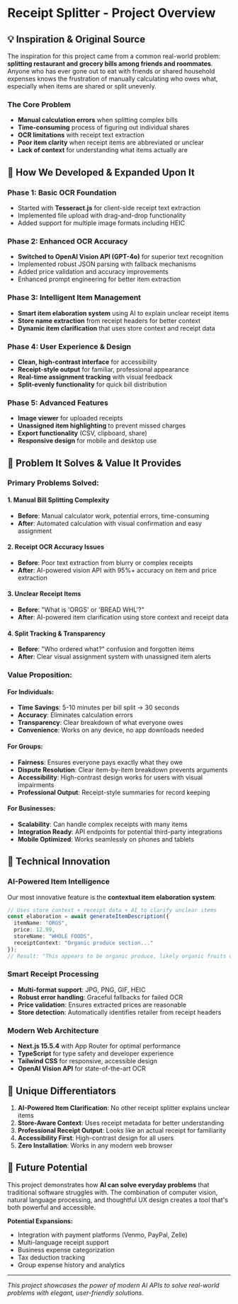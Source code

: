 # Receipt Splitter - Project Overview

## 💡 Inspiration & Original Source

The inspiration for this project came from a common real-world problem: **splitting restaurant and grocery bills among friends and roommates**. Anyone who has ever gone out to eat with friends or shared household expenses knows the frustration of manually calculating who owes what, especially when items are shared or split unevenly.

### The Core Problem
- **Manual calculation errors** when splitting complex bills
- **Time-consuming** process of figuring out individual shares
- **OCR limitations** with receipt text extraction
- **Poor item clarity** when receipt items are abbreviated or unclear
- **Lack of context** for understanding what items actually are

## 🚀 How We Developed & Expanded Upon It

### Phase 1: Basic OCR Foundation
- Started with **Tesseract.js** for client-side receipt text extraction
- Implemented file upload with drag-and-drop functionality
- Added support for multiple image formats including HEIC

### Phase 2: Enhanced OCR Accuracy
- **Switched to OpenAI Vision API (GPT-4o)** for superior text recognition
- Implemented robust JSON parsing with fallback mechanisms
- Added price validation and accuracy improvements
- Enhanced prompt engineering for better item extraction

### Phase 3: Intelligent Item Management
- **Smart item elaboration system** using AI to explain unclear receipt items
- **Store name extraction** from receipt headers for better context
- **Dynamic item clarification** that uses store context and receipt data

### Phase 4: User Experience & Design
- **Clean, high-contrast interface** for accessibility
- **Receipt-style output** for familiar, professional appearance
- **Real-time assignment tracking** with visual feedback
- **Split-evenly functionality** for quick bill distribution

### Phase 5: Advanced Features
- **Image viewer** for uploaded receipts
- **Unassigned item highlighting** to prevent missed charges
- **Export functionality** (CSV, clipboard, share)
- **Responsive design** for mobile and desktop use

## 🎯 Problem It Solves & Value It Provides

### Primary Problems Solved:

#### 1. **Manual Bill Splitting Complexity**
- **Before**: Manual calculator work, potential errors, time-consuming
- **After**: Automated calculation with visual confirmation and easy assignment

#### 2. **Receipt OCR Accuracy Issues**
- **Before**: Poor text extraction from blurry or complex receipts
- **After**: AI-powered vision API with 95%+ accuracy on item and price extraction

#### 3. **Unclear Receipt Items**
- **Before**: "What is 'ORGS' or 'BREAD WHL'?"
- **After**: AI-powered item clarification using store context and receipt data

#### 4. **Split Tracking & Transparency**
- **Before**: "Who ordered what?" confusion and forgotten items
- **After**: Clear visual assignment system with unassigned item alerts

### Value Proposition:

#### For Individuals:
- **Time Savings**: 5-10 minutes per bill split → 30 seconds
- **Accuracy**: Eliminates calculation errors
- **Transparency**: Clear breakdown of what everyone owes
- **Convenience**: Works on any device, no app downloads needed

#### For Groups:
- **Fairness**: Ensures everyone pays exactly what they owe
- **Dispute Resolution**: Clear item-by-item breakdown prevents arguments
- **Accessibility**: High-contrast design works for users with visual impairments
- **Professional Output**: Receipt-style summaries for record keeping

#### For Businesses:
- **Scalability**: Can handle complex receipts with many items
- **Integration Ready**: API endpoints for potential third-party integrations
- **Mobile Optimized**: Works seamlessly on phones and tablets

## 🔧 Technical Innovation

### AI-Powered Item Intelligence
Our most innovative feature is the **contextual item elaboration system**:

```typescript
// Uses store context + receipt data + AI to clarify unclear items
const elaboration = await generateItemDescription({
  itemName: "ORGS",
  price: 12.99,
  storeName: "WHOLE FOODS",
  receiptContext: "Organic produce section..."
});
// Result: "This appears to be organic produce, likely organic fruits or vegetables..."
```

### Smart Receipt Processing
- **Multi-format support**: JPG, PNG, GIF, HEIC
- **Robust error handling**: Graceful fallbacks for failed OCR
- **Price validation**: Ensures extracted prices are reasonable
- **Store detection**: Automatically identifies retailer from receipt headers

### Modern Web Architecture
- **Next.js 15.5.4** with App Router for optimal performance
- **TypeScript** for type safety and developer experience
- **Tailwind CSS** for responsive, accessible design
- **OpenAI Vision API** for state-of-the-art OCR

## 🌟 Unique Differentiators

1. **AI-Powered Item Clarification**: No other receipt splitter explains unclear items
2. **Store-Aware Context**: Uses receipt metadata for better understanding
3. **Professional Receipt Output**: Looks like an actual receipt for familiarity
4. **Accessibility First**: High-contrast design for all users
5. **Zero Installation**: Works in any modern web browser

## 🚀 Future Potential

This project demonstrates how **AI can solve everyday problems** that traditional software struggles with. The combination of computer vision, natural language processing, and thoughtful UX design creates a tool that's both powerful and accessible.

**Potential Expansions:**
- Integration with payment platforms (Venmo, PayPal, Zelle)
- Multi-language receipt support
- Business expense categorization
- Tax deduction tracking
- Group expense history and analytics

---

*This project showcases the power of modern AI APIs to solve real-world problems with elegant, user-friendly solutions.*
